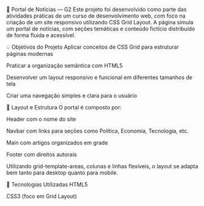 📰 Portal de Notícias — G2
Este projeto foi desenvolvido como parte das atividades práticas de um curso de desenvolvimento web, com foco na criação de um site responsivo utilizando CSS Grid Layout. A página simula um portal de notícias, com seções temáticas e conteúdo fictício distribuído de forma fluida e acessível.

💡 Objetivos do Projeto
Aplicar conceitos de CSS Grid para estruturar páginas modernas

Praticar a organização semântica com HTML5

Desenvolver um layout responsivo e funcional em diferentes tamanhos de tela

Criar uma navegação simples e clara para o usuário

🧱 Layout e Estrutura
O portal é composto por:

Header com o nome do site

Navbar com links para seções como Política, Economia, Tecnologia, etc.

Main com artigos organizados em grade

Footer com direitos autorais

Utilizando grid-template-areas, colunas e linhas flexíveis, o layout se adapta bem tanto para desktop quanto para mobile.

🚀 Tecnologias Utilizadas
HTML5

CSS3 (foco em Grid Layout)